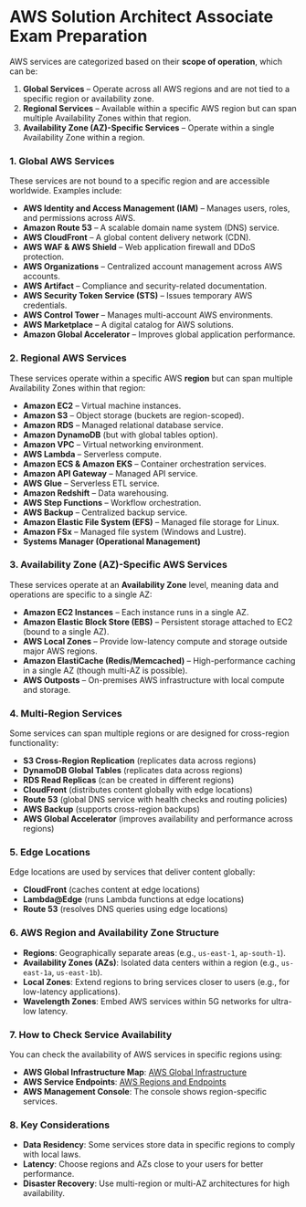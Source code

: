 # AWS Solution Architect Associate Exam Preparation

AWS services are categorized based on their **scope of operation**, which can be:  

1. **Global Services** – Operate across all AWS regions and are not tied to a specific region or availability zone.  
2. **Regional Services** – Available within a specific AWS region but can span multiple Availability Zones within that region.  
3. **Availability Zone (AZ)-Specific Services** – Operate within a single Availability Zone within a region.  

### **1. Global AWS Services**
These services are not bound to a specific region and are accessible worldwide. Examples include:
- **AWS Identity and Access Management (IAM)** – Manages users, roles, and permissions across AWS.
- **Amazon Route 53** – A scalable domain name system (DNS) service.
- **AWS CloudFront** – A global content delivery network (CDN).
- **AWS WAF & AWS Shield** – Web application firewall and DDoS protection.
- **AWS Organizations** – Centralized account management across AWS accounts.
- **AWS Artifact** – Compliance and security-related documentation.
- **AWS Security Token Service (STS)** – Issues temporary AWS credentials.
- **AWS Control Tower** – Manages multi-account AWS environments.
- **AWS Marketplace** – A digital catalog for AWS solutions.
- **Amazon Global Accelerator** – Improves global application performance.

### **2. Regional AWS Services**
These services operate within a specific AWS **region** but can span multiple Availability Zones within that region:
- **Amazon EC2** – Virtual machine instances.
- **Amazon S3** – Object storage (buckets are region-scoped).
- **Amazon RDS** – Managed relational database service.
- **Amazon DynamoDB** (but with global tables option).
- **Amazon VPC** – Virtual networking environment.
- **AWS Lambda** – Serverless compute.
- **Amazon ECS & Amazon EKS** – Container orchestration services.
- **Amazon API Gateway** – Managed API service.
- **AWS Glue** – Serverless ETL service.
- **Amazon Redshift** – Data warehousing.
- **AWS Step Functions** – Workflow orchestration.
- **AWS Backup** – Centralized backup service.
- **Amazon Elastic File System (EFS)** – Managed file storage for Linux.
- **Amazon FSx** – Managed file system (Windows and Lustre).
- **Systems Manager (Operational Management)**

### **3. Availability Zone (AZ)-Specific AWS Services**
These services operate at an **Availability Zone** level, meaning data and operations are specific to a single AZ:
- **Amazon EC2 Instances** – Each instance runs in a single AZ.
- **Amazon Elastic Block Store (EBS)** – Persistent storage attached to EC2 (bound to a single AZ).
- **AWS Local Zones** – Provide low-latency compute and storage outside major AWS regions.
- **Amazon ElastiCache (Redis/Memcached)** – High-performance caching in a single AZ (though multi-AZ is possible).
- **AWS Outposts** – On-premises AWS infrastructure with local compute and storage.

### **4. Multi-Region Services**
Some services can span multiple regions or are designed for cross-region functionality:
- **S3 Cross-Region Replication** (replicates data across regions)
- **DynamoDB Global Tables** (replicates data across regions)
- **RDS Read Replicas** (can be created in different regions)
- **CloudFront** (distributes content globally with edge locations)
- **Route 53** (global DNS service with health checks and routing policies)
- **AWS Backup** (supports cross-region backups)
- **AWS Global Accelerator** (improves availability and performance across regions)

### **5. Edge Locations**
Edge locations are used by services that deliver content globally:
- **CloudFront** (caches content at edge locations)
- **Lambda@Edge** (runs Lambda functions at edge locations)
- **Route 53** (resolves DNS queries using edge locations)

### **6. AWS Region and Availability Zone Structure**
- **Regions**: Geographically separate areas (e.g., `us-east-1`, `ap-south-1`).
- **Availability Zones (AZs)**: Isolated data centers within a region (e.g., `us-east-1a`, `us-east-1b`).
- **Local Zones**: Extend regions to bring services closer to users (e.g., for low-latency applications).
- **Wavelength Zones**: Embed AWS services within 5G networks for ultra-low latency.

### **7. How to Check Service Availability**
You can check the availability of AWS services in specific regions using:
- **AWS Global Infrastructure Map**: [AWS Global Infrastructure](https://aws.amazon.com/about-aws/global-infrastructure/)
- **AWS Service Endpoints**: [AWS Regions and Endpoints](https://docs.aws.amazon.com/general/latest/gr/rande.html)
- **AWS Management Console**: The console shows region-specific services.

### **8. Key Considerations**
- **Data Residency**: Some services store data in specific regions to comply with local laws.
- **Latency**: Choose regions and AZs close to your users for better performance.
- **Disaster Recovery**: Use multi-region or multi-AZ architectures for high availability.



